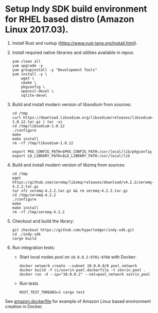 # Setup Indy SDK build environment for RHEL based distro (Amazon Linux 2017.03).

1. Install Rust and rustup (https://www.rust-lang.org/install.html).
1. Install required native libraries and utilities available in repos:
   
   ```
   yum clean all
   yum upgrade -y
   yum groupinstall -y "Development Tools"
   yum install -y \
       wget \
       cmake \
       pkgconfig \
       openssl-devel \
       sqlite-devel
   ```
1. Build and install modern version of libsodium from sources:
   
   ```
   cd /tmp
   curl https://download.libsodium.org/libsodium/releases/libsodium-1.0.12.tar.gz | tar -xz
   cd /tmp/libsodium-1.0.12
   ./configure
   make
   make install
   rm -rf /tmp/libsodium-1.0.12

   export PKG_CONFIG_PATH=$PKG_CONFIG_PATH:/usr/local/lib/pkgconfig
   export LD_LIBRARY_PATH=$LD_LIBRARY_PATH:/usr/local/lib
   ```
1. Build and install modern version of libzmq from sources:

   ```
   cd /tmp
   wget https://github.com/zeromq/libzmq/releases/download/v4.2.2/zeromq-4.2.2.tar.gz
   tar xfz zeromq-4.2.2.tar.gz && rm zeromq-4.2.2.tar.gz
   cd /tmp/zeromq-4.2.2
   ./configure
   make
   make install
   rm -rf /tmp/zeromq-4.2.2
   ```
1. Checkout and build the library:

   ```
   git checkout https://github.com/hyperledger/indy-sdk.git
   cd ./indy-sdk
   cargo build
   ```
1. Run integration tests:
    * Start local nodes pool on `10.0.0.2:9701-9708` with Docker:
      
      ```
      docker network create --subnet 10.0.0.0/8 pool_network
      docker build -f ci/sovrin-pool.dockerfile -t sovrin_pool .
      docker run -d --ip="10.0.0.2" --net=pool_network sovrin_pool
      ```
    * Run tests
      
      ```
      RUST_TEST_THREADS=1 cargo test
      ```

See [amazon.dockerfile](https://github.com/hyperledger/indy-sdk/tree/master/ci/amazon.dockerfile) for example of Amazon Linux based environment creation in Docker.